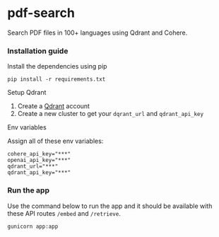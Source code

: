 # pdf-search

Search PDF files in 100+ languages using Qdrant and Cohere.

### Installation guide

Install the dependencies using pip

```
pip install -r requirements.txt
```

Setup Qdrant

1. Create a [Qdrant](https://qdrant.tech/) account
2. Create a new cluster to get your `dqrant_url` and `qdrant_api_key`

Env variables

Assign all of these env variables:

```
cohere_api_key="***"
openai_api_key="***"
qdrant_url="***"
qdrant_api_key="***"
```

### Run the app

Use the command below to run the app and it should be available with these API routes `/embed` and `/retrieve`.

```
gunicorn app:app
```
